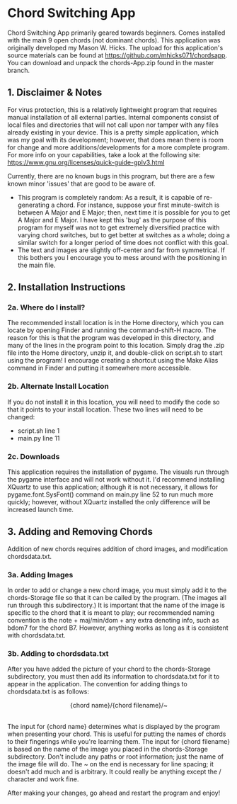# Chord Switching App
Chord Switching App primarily geared towards beginners. Comes installed with the main 9 open chords (not dominant chords).
This application was originally developed my Mason W. Hicks. The upload for this application's source materials can be found at https://github.com/mhicks071/chordsapp.
You can download and unpack the chords-App.zip found in the master branch.

## 1. Disclaimer & Notes

For virus protection, this is a relatively lightweight program that requires manual installation of all external parties. Internal components consist of local files and directories that will not call upon nor tamper with any files already existing in your device.
This is a pretty simple application, which was my goal with its development; however, that does mean there is room for change and more additions/developments for a more complete program. For more info on your capabilities, take a look at the following site: https://www.gnu.org/licenses/quick-guide-gplv3.html

Currently, there are no known bugs in this program, but there are a few known minor 'issues' that are good to be aware of.
- This program is completely random: As a result, it is capable of re-generating a chord. For instance, suppose your first minute-switch is between A Major and E Major; then, next time it is possible for you to get A Major and E Major. I have kept this 'bug' as the purpose of this program for myself was not to get extremely diversified practice with varying chord switches, but to get better at switches as a whole; doing a similar switch for a longer period of time does not conflict with this goal.
- The text and images are slightly off-center and far from symmetrical. If this bothers you I encourage you to mess around with the positioning in the main file.


## 2. Installation Instructions

### 2a. Where do I install?

The recommended install location is in the Home directory, which you can locate by opening Finder and running the command-shift-H macro. The reason for this is that the program was developed in this directory, and many of the lines in the program point to this location. Simply drag the .zip file into the Home directory, unzip it, and double-click on script.sh to start using the program! I encourage creating a shortcut using the Make Alias command in Finder and putting it somewhere more accessible.

### 2b. Alternate Install Location

If you do not install it in this location, you will need to modify the code so that it points to your install location. These two lines will need to be changed:
- script.sh line 1
- main.py line 11

### 2c. Downloads

This application requires the installation of pygame. The visuals run through the pygame interface and will not work without it.
I'd recommend installing XQuartz to use this application; although it is not necessary, it allows for pygame.font.SysFont() command on main.py line 52 to run much more quickly; however, without XQuartz installed the only difference will be increased launch time.


## 3. Adding and Removing Chords

Addition of new chords requires addition of chord images, and modification chordsdata.txt.

### 3a. Adding Images

In order to add or change a new chord image, you must simply add it to the chords-Storage file so that it can be called by the program. (The images all run through this subdirectory.)
It is important that the name of the image is specific to the chord that it is meant to play; our recommended naming convention is the note + maj/min/dom + any extra denoting info, such as bdom7 for the chord B7. However, anything works as long as it is consistent with chordsdata.txt.

### 3b. Adding to chordsdata.txt
After you have added the picture of your chord to the chords-Storage subdirectory, you must then add its information to chordsdata.txt for it to appear in the application.
The convention for adding things to chordsdata.txt is as follows:

<div align="center">{chord name}/{chord filename}/~</div><br/>

The input for {chord name} determines what is displayed by the program when presenting your chord. This is useful for putting the names of chords to their fingerings while you're learning them.
The input for {chord filename} is based on the name of the image you placed in the chords-Storage subdirectory. Don't include any paths or root information; just the name of the image file will do.
The ~ on the end is necessary for line spacing; it doesn't add much and is arbitrary. It could really be anything except the / character and work fine.

After making your changes, go ahead and restart the program and enjoy!
